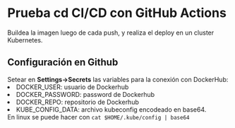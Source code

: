 <h1>Prueba cd CI/CD con GitHub Actions</h1>
Buildea la imagen luego de cada push, y realiza el deploy en un cluster Kubernetes.
<h2>Configuración en Github</h2>
Setear en <b>Settings->Secrets</b> las variables para la conexión con DockerHub:
<li>DOCKER_USER: usuario de Dockerhub</li>
<li>DOCKER_PASSWORD: password de Dockerhub</li>
<li>DOCKER_REPO: repositorio de Dockerhub</li>
<li>KUBE_CONFIG_DATA: archivo kubeconfig encodeado en base64. </br> En linux se puede hacer con <code>cat $HOME/.kube/config | base64</code></li>
